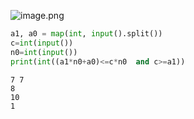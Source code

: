 ![image.png](attachment:image.png)


```python
a1, a0 = map(int, input().split())
c=int(input())
n0=int(input())
print(int((a1*n0+a0)<=c*n0  and c>=a1))
```

    7 7
    8
    10
    1


